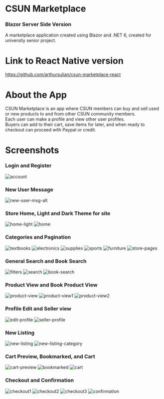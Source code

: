 # CSUN Marketplace

### Blazor Server Side Version
A marketplace application created using Blazor and .NET 6, created for university senior project.

# Link to React Native version

https://github.com/arthursulian/csun-marketplace-react

# About the App

CSUN Marketplace is an app where CSUN members can buy and sell used or new products to and from other CSUN community members. <br/>
Each user can make a profile and view other user profiles. <br/>
Buyers can add to their cart, save items for later, and when ready to checkout can proceed with Paypal or credit. <br/>

# Screenshots

### Login and Register

![account](https://user-images.githubusercontent.com/80669600/169451061-2580cc8e-5634-4127-8f59-8060c4d02f93.png)

### New User Message

![new-user-msg-alt](https://user-images.githubusercontent.com/80669600/169452675-c3aa6139-bcb2-4dc2-b8d1-349e3ec1970a.PNG)

### Store Home, Light and Dark Theme for site

![home-light](https://user-images.githubusercontent.com/80669600/169450397-d7179971-5102-4925-b129-d11a8b5c9107.PNG)
![home](https://user-images.githubusercontent.com/80669600/169450404-7dbf7c2c-02f6-4ea4-b06b-872013d2b33b.PNG)

### Categories and Pagination

![textbooks](https://user-images.githubusercontent.com/80669600/169451187-83f712b0-9b38-4314-beae-7a6c5397f733.PNG)
![electronics](https://user-images.githubusercontent.com/80669600/169451193-436bf1d7-da6f-4044-ba52-c3c39aefc3b4.PNG)
![supplies](https://user-images.githubusercontent.com/80669600/169451212-2f9aadd3-1a11-4e51-ad42-2ba77bfbbaaf.PNG)
![sports](https://user-images.githubusercontent.com/80669600/169451225-e193ba5f-dc56-482d-905e-5af26163ac65.PNG)
![furniture](https://user-images.githubusercontent.com/80669600/169451232-9bee2af2-ca70-454c-80e9-28f4b6aafb13.PNG)
![store-pages](https://user-images.githubusercontent.com/80669600/169452392-fc1dd1a6-121f-42bd-9e96-61f469d6e1e7.PNG)

### General Search and Book Search

![filters](https://user-images.githubusercontent.com/80669600/169451590-eef24265-87c7-48f9-bd66-500d1121f713.PNG)
![search](https://user-images.githubusercontent.com/80669600/169451554-63f32259-bdcc-4e75-85b5-efaa8ec01d7d.PNG)
![book-search](https://user-images.githubusercontent.com/80669600/169451582-bd53b807-4371-4cd9-a958-8ad3c883f93a.PNG)

### Product View and Book Product View

![product-view](https://user-images.githubusercontent.com/80669600/169452221-ca86e5d8-4d2b-45e2-8dfa-6548a92a4aca.PNG)
![product-view1](https://user-images.githubusercontent.com/80669600/169452230-d2668217-6ea0-486f-8bde-5f67c996a781.PNG)
![product-view2](https://user-images.githubusercontent.com/80669600/169452234-d77e328a-60f8-4469-9db4-12b1c1bac482.PNG)

### Profile Edit and Seller view

![edit-profile](https://user-images.githubusercontent.com/80669600/169451719-34948923-4031-458a-b825-2038b9c8d1b4.PNG)
![seller-profile](https://user-images.githubusercontent.com/80669600/169451727-654e151a-e6fa-4b38-ae66-84b1cd7d0274.PNG)

### New Listing

![new-listing](https://user-images.githubusercontent.com/80669600/169452133-41e2a4eb-776d-476a-8073-a1a6f767514d.PNG)
![new-listing-category](https://user-images.githubusercontent.com/80669600/169452139-698c5c15-0cbf-47dc-9014-9c4ba159c027.PNG)


### Cart Preview, Bookmarked, and Cart

![cart-preview](https://user-images.githubusercontent.com/80669600/169451911-c9eb63d0-d405-4436-80f0-b1392a75a992.PNG)
![bookmarked](https://user-images.githubusercontent.com/80669600/169451352-5bc77c1d-b5db-4ed1-9aa9-00c196443640.PNG)
![cart](https://user-images.githubusercontent.com/80669600/169451916-5199b486-45ee-47e1-8124-7b099030f3e7.PNG)

### Checkout and Confirmation

![checkout1](https://user-images.githubusercontent.com/80669600/169451940-62b5b9a9-5200-4ee0-8818-b2d4074a8fd4.PNG)
![checkout2](https://user-images.githubusercontent.com/80669600/169451944-0493f23b-5cc2-49ab-9af6-99888a8ef435.PNG)
![checkout3](https://user-images.githubusercontent.com/80669600/169451951-9c5456fe-ff4f-4a3a-bdca-c187e30bdb01.PNG)
![confirmation](https://user-images.githubusercontent.com/80669600/169451964-01ace497-32f5-42b7-877c-ac24b929a671.PNG)
